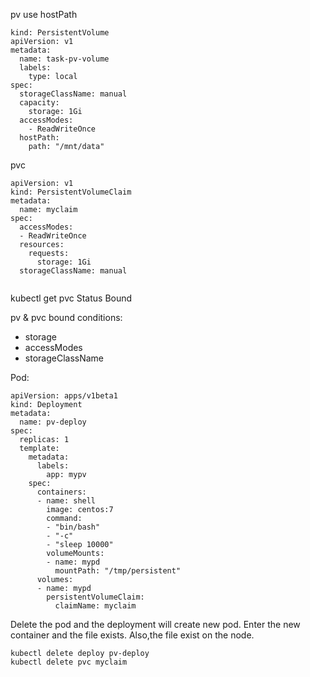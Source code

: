 

pv use hostPath
```
kind: PersistentVolume
apiVersion: v1
metadata:
  name: task-pv-volume
  labels:
    type: local
spec:
  storageClassName: manual
  capacity:
    storage: 1Gi
  accessModes:
    - ReadWriteOnce
  hostPath:
    path: "/mnt/data"
```

pvc

```
apiVersion: v1
kind: PersistentVolumeClaim
metadata:
  name: myclaim
spec:
  accessModes:
  - ReadWriteOnce
  resources:
    requests:
      storage: 1Gi
  storageClassName: manual
  
```

kubectl get pvc Status Bound

pv & pvc bound conditions:
- storage 
- accessModes
- storageClassName

Pod:
```
apiVersion: apps/v1beta1
kind: Deployment
metadata:
  name: pv-deploy
spec:
  replicas: 1
  template:
    metadata:
      labels:
        app: mypv
    spec:
      containers:
      - name: shell
        image: centos:7
        command:
        - "bin/bash"
        - "-c"
        - "sleep 10000"
        volumeMounts:
        - name: mypd
          mountPath: "/tmp/persistent"
      volumes:
      - name: mypd
        persistentVolumeClaim:
          claimName: myclaim
```

Delete the pod and the deployment will create new pod.  Enter the new container and the file exists.
Also,the file exist on the node.

```
kubectl delete deploy pv-deploy
kubectl delete pvc myclaim
```





